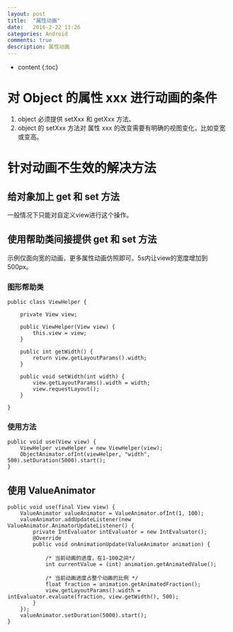 ```yaml
---
layout: post
title:  "属性动画"
date:   2016-2-22 11:26
categories: Android
comments: true
description: 属性动画
---
```


* content
{:toc}

# 对 Object 的属性 xxx 进行动画的条件

1. object 必须提供 setXxx 和 getXxx 方法。
2. object 的 setXxx 方法对 属性 xxx 的改变需要有明确的视图变化，比如变宽或变高。

# 针对动画不生效的解决方法

## 给对象加上 get 和 set 方法

   一般情况下只能对自定义view进行这个操作。

## 使用帮助类间接提供 get 和 set 方法

示例仅面向宽的动画，更多属性动画仿照即可。5s内让view的宽度增加到500px。

### 图形帮助类

	public class ViewHelper {

	    private View view;
	
	    public ViewHelper(View view) {
	        this.view = view;
	    }
	
	    public int getWidth() {
	        return view.getLayoutParams().width;
	    }
	
	    public void setWidth(int width) {
	        view.getLayoutParams().width = width;
	        view.requestLayout();
	    }

	}

### 使用方法

	public void use(View view) {
        ViewHelper viewHelper = new ViewHelper(view);
        ObjectAnimator.ofInt(viewHelper, "width", 500).setDuration(5000).start();
    }

## 使用 ValueAnimator

	public void use(final View view) {
        ValueAnimator valueAnimator = ValueAnimator.ofInt(1, 100);
        valueAnimator.addUpdateListener(new ValueAnimator.AnimatorUpdateListener() {
            private IntEvaluator intEvaluator = new IntEvaluator();
            @Override
            public void onAnimationUpdate(ValueAnimator animation) {
                
                /* 当前动画的进度，在1-100之间*/
                int currentValue = (int) animation.getAnimatedValue();

                /* 当前动画进度占整个动画的比例 */
                float fraction = animation.getAnimatedFraction();
                view.getLayoutParams().width = intEvaluator.evaluate(fraction, view.getWidth(), 500);
            }
        });
		valueAnimator.setDuration(5000).start();
    }